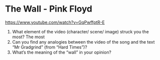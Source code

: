 # The Wall - Pink Floyd
https://www.youtube.com/watch?v=GqPwffptR-E
1. What element of the video (character/ scene/ image) struck you the most?
The most
2. Can you find any analogies between the video of the song and the text “Mr
Gradgrind” (from “Hard Times”)?
3. What’s the meaning of the “wall” in your opinion?
<!--stackedit_data:
eyJoaXN0b3J5IjpbODA5NzUwNzg1XX0=
-->